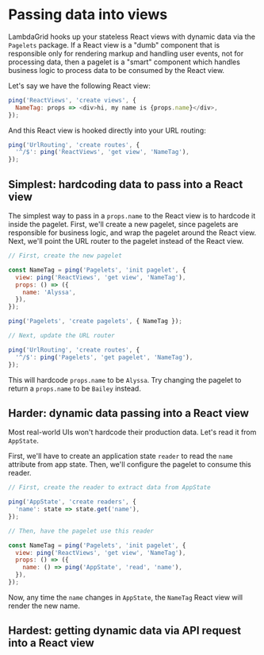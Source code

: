 # Passing data into views

LambdaGrid hooks up your stateless React views with dynamic data via the `Pagelets` package. If a React view is a "dumb" component that is responsible only for rendering markup and handling user events, not for processing data, then a pagelet is a "smart" component which handles business logic to process data to be consumed by the React view.

Let's say we have the following React view:

```javascript
ping('ReactViews', 'create views', {
  NameTag: props => <div>hi, my name is {props.name}</div>,
});
```

And this React view is hooked directly into your URL routing:

```javascript
ping('UrlRouting', 'create routes', {
  '^/$': ping('ReactViews', 'get view', 'NameTag'),
});
```

## Simplest: hardcoding data to pass into a React view

The simplest way to pass in a `props.name` to the React view is to hardcode it inside the pagelet. First, we'll create a new pagelet, since pagelets are responsible for business logic, and wrap the pagelet around the React view. Next, we'll point the URL router to the pagelet instead of the React view.

```javascript
// First, create the new pagelet

const NameTag = ping('Pagelets', 'init pagelet', {
  view: ping('ReactViews', 'get view', 'NameTag'),
  props: () => ({
    name: 'Alyssa',
  }),
});

ping('Pagelets', 'create pagelets', { NameTag });

// Next, update the URL router

ping('UrlRouting', 'create routes', {
  '^/$': ping('Pagelets', 'get pagelet', 'NameTag'),
});
```

This will hardcode `props.name` to be `Alyssa`. Try changing the pagelet to return a `props.name` to be `Bailey` instead.

## Harder: dynamic data passing into a React view

Most real-world UIs won't hardcode their production data. Let's read it from `AppState`.

First, we'll have to create an application state `reader` to read the `name` attribute from app state. Then, we'll configure the pagelet to consume this reader.

```javascript
// First, create the reader to extract data from AppState

ping('AppState', 'create readers', {
  'name': state => state.get('name'),
});

// Then, have the pagelet use this reader

const NameTag = ping('Pagelets', 'init pagelet', {
  view: ping('ReactViews', 'get view', 'NameTag'),
  props: () => ({
    name: () => ping('AppState', 'read', 'name'),
  }),
});
```

Now, any time the `name` changes in `AppState`, the `NameTag` React view will render the new name.

## Hardest: getting dynamic data via API request into a React view
